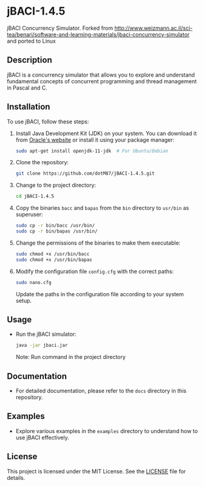 # jBACI-1.4.5
jBACI Concurrency Simulator. Forked from http://www.weizmann.ac.il/sci-tea/benari/software-and-learning-materials/jbaci-concurrency-simulator and ported to Linux 

## Description
jBACI is a concurrency simulator that allows you to explore and understand fundamental concepts of concurrent programming and thread management in Pascal and C.

## Installation
To use jBACI, follow these steps:

1. Install Java Development Kit (JDK) on your system. You can download it from [Oracle's website](https://www.oracle.com/java/technologies/downloads/) or install it using your package manager:
    ```bash
    sudo apt-get install openjdk-11-jdk  # For Ubuntu/Debian
    ``` 
2. Clone the repository:
    ```bash
    git clone https://github.com/dotM87/jBACI-1.4.5.git
    ``` 

3. Change to the project directory:
    ```bash
    cd jBACI-1.4.5
    ```

4. Copy the binaries `bacc` and `bapas` from the `bin` directory to `usr/bin` as superuser:
    ```bash
    sudo cp -r bin/bacc /usr/bin/
    sudo cp -r bin/bapas /usr/bin/
    ```

5. Change the permissions of the binaries to make them executable:
    ```bash
    sudo chmod +x /usr/bin/bacc
    sudo chmod +x /usr/bin/bapas
    ```
6. Modify the configuration file `config.cfg` with the correct paths:
    ```bash
    sudo nano.cfg
    ```
    Update the paths in the configuration file according to your system setup.

## Usage
* Run the jBACI simulator:
    ```bash
    java -jar jbaci.jar
    ```
    Note: Run command in the project directory

## Documentation
* For detailed documentation, please refer to the `docs` directory in this repository.

## Examples
* Explore various examples in the `examples` directory to understand how to use jBACI effectively.


## License
This project is licensed under the MIT License. See the [LICENSE](LICENSE) file for details.